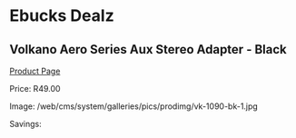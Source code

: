 
# Ebucks Dealz
## Volkano Aero Series Aux Stereo Adapter - Black
[Product Page](https://www.ebucks.com/web/shop/productSelected.do?prodId=1196477702&catId=714972256)

Price: R49.00

Image: /web/cms/system/galleries/pics/prodimg/vk-1090-bk-1.jpg

Savings: 


	